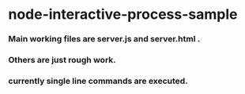# node-interactive-process-sample
### Main working files are server.js and server.html .
### Others are just rough work.
### currently single line commands are executed.